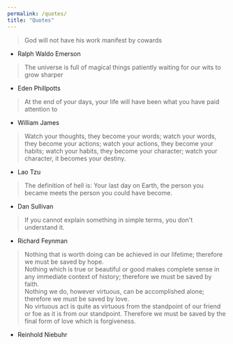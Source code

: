 ```yaml
---
permalink: /quotes/
title: "Quotes"
---
```


> God will not have his work manifest by cowards  

- Ralph Waldo Emerson

> The universe is full of magical things patiently waiting for our wits to grow sharper  

- Eden Phillpotts

> At the end of your days, your life will have been what you have paid attention to  

- William James

> Watch your thoughts, they become your words; watch your words, they become your actions; watch your actions, they become your habits; watch your habits, they become your character; watch your character, it becomes your destiny.  

- Lao Tzu

> The definition of hell is: Your last day on Earth, the person you became meets the person you could have become.  

- Dan Sullivan

> If you cannot explain something in simple terms, you don't understand it.  

- Richard Feynman

> Nothing that is worth doing can be achieved in our lifetime; therefore we must be saved by hope.  
Nothing which is true or beautiful or good makes complete sense in any immediate context of history; therefore we must be saved by faith.  
Nothing we do, however virtuous, can be accomplished alone; therefore we must be saved by love.  
No virtuous act is quite as virtuous from the standpoint of our friend or foe as it is from our standpoint. Therefore we must be saved by the final form of love which is forgiveness.  

- Reinhold Niebuhr


